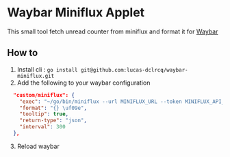 # Waybar Miniflux Applet

This small tool fetch unread counter from miniflux and format it for [Waybar](https://github.com/Alexays/Waybar)

## How to

1. Install cli : `go install git@github.com:lucas-dclrcq/waybar-miniflux.git`
2. Add the following to your waybar configuration
```json
  "custom/miniflux": {
    "exec": "~/go/bin/miniflux --url MINIFLUX_URL --token MINIFLUX_API_TOKEN",
    "format": "{} \uf09e",
    "tooltip": true,
    "return-type": "json",
    "interval": 300
  },
```
3. Reload waybar